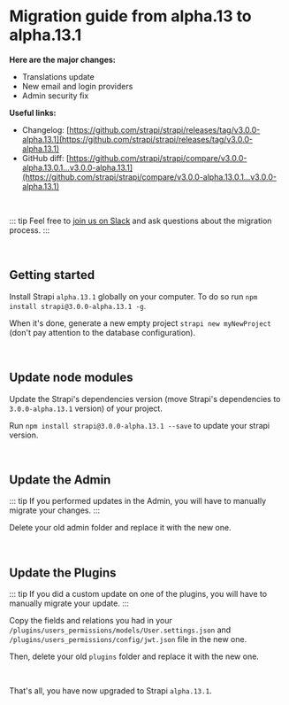 # Migration guide from alpha.13 to alpha.13.1

**Here are the major changes:**

- Translations update
- New email and login providers
- Admin security fix

**Useful links:**

- Changelog: [https://github.com/strapi/strapi/releases/tag/v3.0.0-alpha.13.1](https://github.com/strapi/strapi/releases/tag/v3.0.0-alpha.13.1)
- GitHub diff: [https://github.com/strapi/strapi/compare/v3.0.0-alpha.13.0.1...v3.0.0-alpha.13.1](https://github.com/strapi/strapi/compare/v3.0.0-alpha.13.0.1...v3.0.0-alpha.13.1)

<br>

::: tip
Feel free to [join us on Slack](http://slack.strapi.io) and ask questions about the migration process.
:::

<br>

## Getting started

Install Strapi `alpha.13.1` globally on your computer. To do so run `npm install strapi@3.0.0-alpha.13.1 -g`.

When it's done, generate a new empty project `strapi new myNewProject` (don't pay attention to the database configuration).

<br>

## Update node modules

Update the Strapi's dependencies version (move Strapi's dependencies to `3.0.0-alpha.13.1` version) of your project.

Run `npm install strapi@3.0.0-alpha.13.1 --save` to update your strapi version.

<br>

## Update the Admin

::: tip
If you performed updates in the Admin, you will have to manually migrate your changes.
:::

Delete your old admin folder and replace it with the new one.

<br>

## Update the Plugins

::: tip
If you did a custom update on one of the plugins, you will have to manually migrate your update.
:::

Copy the fields and relations you had in your `/plugins/users_permissions/models/User.settings.json` and `/plugins/users_permissions/config/jwt.json` file in the new one.

Then, delete your old `plugins` folder and replace it with the new one.

<br>

That's all, you have now upgraded to Strapi `alpha.13.1`.
